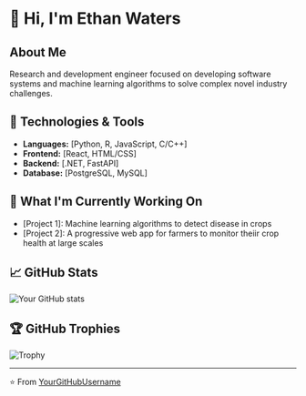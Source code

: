 # 👋 Hi, I'm Ethan Waters

## About Me
Research and development engineer focused on developing software systems and machine learning algorithms to solve complex novel industry challenges.

## 🔧 Technologies & Tools
- **Languages:** [Python, R, JavaScript, C/C++]
- **Frontend:** [React, HTML/CSS]
- **Backend:** [.NET, FastAPI]
- **Database:** [PostgreSQL, MySQL]

## 🚀 What I'm Currently Working On
- [Project 1]: Machine learning algorithms to detect disease in crops
- [Project 2]: A progressive web app for farmers to monitor theiir crop health at large scales

## 📈 GitHub Stats
![Your GitHub stats](https://github-readme-stats.vercel.app/api?username=EthanWaters&show_icons=true&theme=radical)

## 🏆 GitHub Trophies
![Trophy](https://github-profile-trophy.vercel.app/?username=EthanWaters&theme=onedark)

---
⭐️ From [YourGitHubUsername](https://github.com/EthanWaters)
